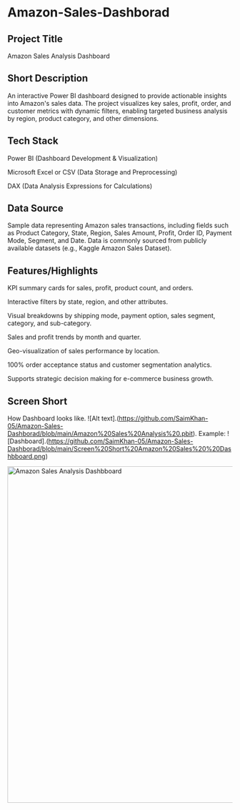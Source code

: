 # Amazon-Sales-Dashborad
## Project Title
Amazon Sales Analysis Dashboard

## Short Description
An interactive Power BI dashboard designed to provide actionable insights into Amazon's sales data. The project visualizes key sales, profit, order, and customer metrics with dynamic filters, enabling targeted business analysis by region, product category, and other dimensions.

## Tech Stack
Power BI (Dashboard Development & Visualization)

Microsoft Excel or CSV (Data Storage and Preprocessing)

DAX (Data Analysis Expressions for Calculations)

## Data Source
Sample data representing Amazon sales transactions, including fields such as Product Category, State, Region, Sales Amount, Profit, Order ID, Payment Mode, Segment, and Date. Data is commonly sourced from publicly available datasets (e.g., Kaggle Amazon Sales Dataset).

## Features/Highlights
KPI summary cards for sales, profit, product count, and orders.

Interactive filters by state, region, and other attributes.

Visual breakdowns by shipping mode, payment option, sales segment, category, and sub-category.

Sales and profit trends by month and quarter.

Geo-visualization of sales performance by location.

100% order acceptance status and customer segmentation analytics.

Supports strategic decision making for e-commerce business growth.

##  Screen Short 
How Dashboard looks like.  ![Alt text].(https://github.com/SaimKhan-05/Amazon-Sales-Dashborad/blob/main/Amazon%20Sales%20Analysis%20.pbit).
Example: ![Dashboard].(https://github.com/SaimKhan-05/Amazon-Sales-Dashborad/blob/main/Screen%20Short%20Amazon%20Sales%20%20Dashbboard.png)

<img width="1348" height="753" alt="Amazon Sales Analysis Dashbboard" src="https://github.com/user-attachments/assets/d624a48f-fa7c-4b81-9bf4-47d770560826" />


